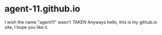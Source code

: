 # agent-11.github.io
I wish the name "agent11" wasn't *TAKEN*
Anyways hello, this is my github.io site, I hope you like it.

